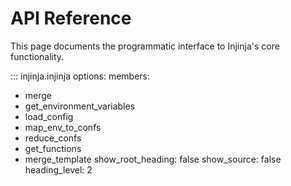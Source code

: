 # API Reference

This page documents the programmatic interface to Injinja's core functionality.

::: injinja.injinja
    options:
      members:

- merge
- get_environment_variables
- load_config
- map_env_to_confs
- reduce_confs
- get_functions
- merge_template
      show_root_heading: false
      show_source: false
      heading_level: 2
